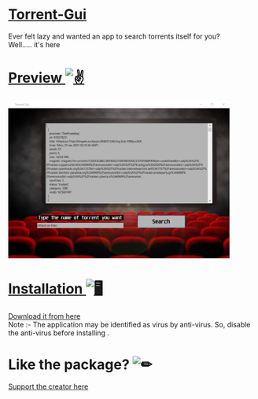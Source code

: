 <a href = "https://theramann.github.io/torrent-gui">

# Torrent-Gui

</a>
Ever felt lazy and wanted an app to search torrents itself for you? <br>
Well..... it's here

<a href = "https://theramann.github.io/torrent-gui">

# Preview <img src="https://cdn.discordapp.com/emojis/701533218951790643.gif?v=1" alt = "✌" width="35 px">

</a>
<a href = "https://theramann.github.io/torrent-gui"> <img src = "https://github.com/TheRamann/torrent-gui/blob/main/Md%20Files/Preview.png?raw=true" width = "450"> </a> <br>

<a href = "https://github.com/TheRamann/torrent-gui/releases/tag/torrent-gui%401.0">

# Installation <img src="https://cdn.discordapp.com/emojis/316264057659326464.png?v=1" alt = "🖥" width="35px">

Download it from here
</a>
<br>
Note :- The application may be identified as virus by anti-virus. So, disable the anti-virus before installing .

# Like the package? <img src="https://cdn.discordapp.com/emojis/599598716521021441.gif?v=1" alt = "✏" width="35px">
<a href = "https://www.buymeacoffee.com/TheRamann">
Support the creator here
</a>
